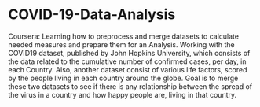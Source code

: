 # COVID-19-Data-Analysis
Coursera: Learning how to preprocess and merge datasets to calculate needed measures and prepare them for an Analysis. Working with the COVID19 dataset, published by John Hopkins University, which consists of the data related to the cumulative number of confirmed cases, per day, in each Country. Also, another dataset consist of various life factors, scored by the people living in each country around the globe. Goal is to merge these two datasets to see if there is any relationship between the spread of the virus in a country and how happy people are, living in that country.


